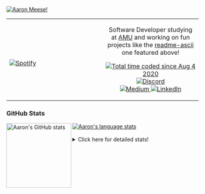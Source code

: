 [![Aaron Meese!](https://user-images.githubusercontent.com/17814535/88975338-a2aabf00-d27f-11ea-963f-8a19608716b4.png)](https://github.com/ajmeese7/readme-ascii "README ASCII")

<!-- Modified from project here: https://github.com/novatorem/novatorem -->
<table width="100%"> 
  <tr>
  <td width="50%">
      
&nbsp; <br> [![Spotify](https://ajmeese7.vercel.app/api/spotify)](https://open.spotify.com/user/ajmeese)

  </td>
  <td width="50%">
    <p align="center">
    Software Developer studying at <a href="https://www.amu.apus.edu/">AMU</a> and working on fun 
    projects like the <a href="https://github.com/ajmeese7/readme-ascii">readme-ascii</a> one featured above!
    </p>
    <p align="center">
      <a href="https://wakatime.com/@f726891d-3b02-46cd-9b60-e8c59f9e2b14">
        <img src="https://wakatime.com/badge/user/f726891d-3b02-46cd-9b60-e8c59f9e2b14.svg" alt="Total time coded since Aug 4 2020" title="WakaTime" />
      </a>
      <a href="http://link.aaronmeese.com/discord">
        <img src="https://img.shields.io/badge/discord-ajmeese7%234835-369?style=flat-square&logo=discord&logoColor=white&color=purple" alt="Discord" title="Discord">
      </a>
      <br />
      <a href="https://link.aaronmeese.com/medium">
        <img src="https://img.shields.io/badge/medium-ajmeese7-1DB954?style=flat-square&logo=medium&logoColor=white" alt="Medium" title="Medium">
      </a>
      <a href="https://link.aaronmeese.com/linkedin">
        <img src="https://img.shields.io/badge/linkedIn-aaronmeese-1DB954?style=flat-square&logo=linkedin&logoColor=white&color=blue" alt="LinkedIn" title="LinkedIn">
      </a>
    </p>
  </td>

</table>

[//]: <> (The `&nbsp;` is to have Aphelion take up more space)

### GitHub Stats ###

<a href="https://profile-summary-for-github.com/user/ajmeese7">
  <img align="left" height="170px" src="https://github-readme-stats.vercel.app/api?username=ajmeese7&show_icons=true&line_height=27&count_private=true" alt="Aaron's GitHub stats"/>
  <img src="https://github-readme-stats.vercel.app/api/top-langs/?username=ajmeese7&hide_langs_below=5&layout=compact" alt="Aaron's language stats"/>
</a>

<br />
<br />
<details>
<summary>Click here for detailed stats!</summary>

### :zap: Recent Activity
<!--START_SECTION:activity-->
1. 🎉 Merged PR [#88](https://github.com/ajmeese7/aaronmeese.com/pull/88) in [ajmeese7/aaronmeese.com](https://github.com/ajmeese7/aaronmeese.com)
2. 🗣 Commented on [#87](https://github.com/ajmeese7/aaronmeese.com/issues/87) in [ajmeese7/aaronmeese.com](https://github.com/ajmeese7/aaronmeese.com)
3. ❌ Closed PR [#87](https://github.com/ajmeese7/aaronmeese.com/pull/87) in [ajmeese7/aaronmeese.com](https://github.com/ajmeese7/aaronmeese.com)
4. 🎉 Merged PR [#91](https://github.com/dwyl/phoenix-chat-example/pull/91) in [dwyl/phoenix-chat-example](https://github.com/dwyl/phoenix-chat-example)
5. ❌ Closed PR [#86](https://github.com/ajmeese7/aaronmeese.com/pull/86) in [ajmeese7/aaronmeese.com](https://github.com/ajmeese7/aaronmeese.com)
<!--END_SECTION:activity-->

### 🧐 Waka Stats
<!--START_SECTION:waka-->
![Code Time](http://img.shields.io/badge/Code%20Time-1%2C021%20hrs%2055%20mins-blue)

**🐱 My GitHub Data** 

> 🏆 670 Contributions in the Year 2022
 > 
> 📦 339.6 kB Used in GitHub's Storage 
 > 
> 💼 Opted to Hire
 > 
> 📜 74 Public Repositories 
 > 
> 🔑 27 Private Repositories  
 > 
**I'm an Early 🐤** 

```text
🌞 Morning    268 commits    ██████░░░░░░░░░░░░░░░░░░░   24.86% 
🌆 Daytime    406 commits    █████████░░░░░░░░░░░░░░░░   37.66% 
🌃 Evening    391 commits    █████████░░░░░░░░░░░░░░░░   36.27% 
🌙 Night      13 commits     ░░░░░░░░░░░░░░░░░░░░░░░░░   1.21%

```
📅 **I'm Most Productive on Sunday** 

```text
Monday       120 commits    ██░░░░░░░░░░░░░░░░░░░░░░░   11.13% 
Tuesday      166 commits    ███░░░░░░░░░░░░░░░░░░░░░░   15.4% 
Wednesday    132 commits    ███░░░░░░░░░░░░░░░░░░░░░░   12.24% 
Thursday     159 commits    ███░░░░░░░░░░░░░░░░░░░░░░   14.75% 
Friday       125 commits    ███░░░░░░░░░░░░░░░░░░░░░░   11.6% 
Saturday     176 commits    ████░░░░░░░░░░░░░░░░░░░░░   16.33% 
Sunday       200 commits    ████░░░░░░░░░░░░░░░░░░░░░   18.55%

```


📊 **This Week I Spent My Time On** 

```text
⌚︎ Time Zone: America/New_York

💬 Programming Languages: 
Bash                     3 hrs 42 mins       ████████░░░░░░░░░░░░░░░░░   32.49% 
JavaScript               2 hrs 1 min         ████░░░░░░░░░░░░░░░░░░░░░   17.71% 
JSON                     1 hr 56 mins        ████░░░░░░░░░░░░░░░░░░░░░   16.94% 
Markdown                 1 hr 40 mins        ███░░░░░░░░░░░░░░░░░░░░░░   14.69% 
Other                    59 mins             ██░░░░░░░░░░░░░░░░░░░░░░░   8.66%

🐱‍💻 Projects: 
aaronmeese.com           10 hrs 4 mins       ██████████████████████░░░   88.15% 
nginx                    1 hr 1 min          ██░░░░░░░░░░░░░░░░░░░░░░░   8.96% 
oh-my-posh               18 mins             ░░░░░░░░░░░░░░░░░░░░░░░░░   2.77% 
vault                    0 secs              ░░░░░░░░░░░░░░░░░░░░░░░░░   0.09% 
karameese.com            0 secs              ░░░░░░░░░░░░░░░░░░░░░░░░░   0.02%

```

**I Mostly Code in JavaScript** 

```text
JavaScript               32 repos            ████████████░░░░░░░░░░░░░   50.0% 
HTML                     9 repos             ███░░░░░░░░░░░░░░░░░░░░░░   14.06% 
Python                   5 repos             ██░░░░░░░░░░░░░░░░░░░░░░░   7.81% 
Java                     4 repos             █░░░░░░░░░░░░░░░░░░░░░░░░   6.25% 
CSS                      3 repos             █░░░░░░░░░░░░░░░░░░░░░░░░   4.69%

```



 Last Updated on 22/05/2022 08:03:40 UTC
<!--END_SECTION:waka-->
</details>
